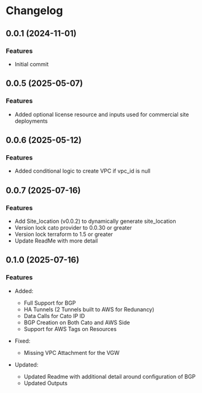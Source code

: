 # Changelog

## 0.0.1 (2024-11-01)

### Features
- Initial commit 

## 0.0.5 (2025-05-07)

### Features
- Added optional license resource and inputs used for commercial site deployments

## 0.0.6 (2025-05-12)

### Features
- Added conditional logic to create VPC if vpc_id is null

## 0.0.7 (2025-07-16)

### Features 
 - Add Site_location (v0.0.2) to dynamically generate site_location 
 - Version lock cato provider to 0.0.30 or greater 
 - Version lock terraform to 1.5 or greater 
 - Update ReadMe with more detail

## 0.1.0 (2025-07-16)

### Features
 - Added: 
   - Full Support for BGP 
   - HA Tunnels (2 Tunnels built to AWS for Redunancy)
   - Data Calls for Cato IP ID 
   - BGP Creation on Both Cato and AWS Side
   - Support for AWS Tags on Resources  

 - Fixed: 
   - Missing VPC Attachment for the VGW 

 - Updated: 
   - Updated Readme with additional detail around configuration of BGP 
   - Updated Outputs 
